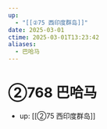 ```yaml
---
up:
  - "[[②75 西印度群岛]]"
date: 2025-03-01
ctime: 2025-03-01T13:23:42
aliases:
  - 巴哈马
---
```


# ②768 巴哈马

- up: [[②75 西印度群岛]]
